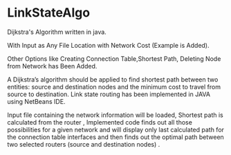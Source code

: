 # LinkStateAlgo
Dijkstra's Algorithm written in java.

With Input as Any File Location with Network Cost
(Example is Added).

Other Options like Creating Connection Table,Shortest Path, Deleting Node from Network has Been Added.

A Dijkstra’s algorithm should be applied to find shortest path between two entities: source and destination nodes and the minimum cost to travel from source to destination. Link state routing has been implemented in JAVA using NetBeans IDE.


Input file containing the network information will be loaded, Shortest path is calculated from the router , Implemented code finds out all those possibilities for a given network and will display only last calculated path for the connection table interfaces and then finds out the optimal path between two selected routers (source and destination nodes) .
